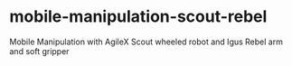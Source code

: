 # mobile-manipulation-scout-rebel
Mobile Manipulation with AgileX Scout wheeled robot and Igus Rebel arm and soft gripper
